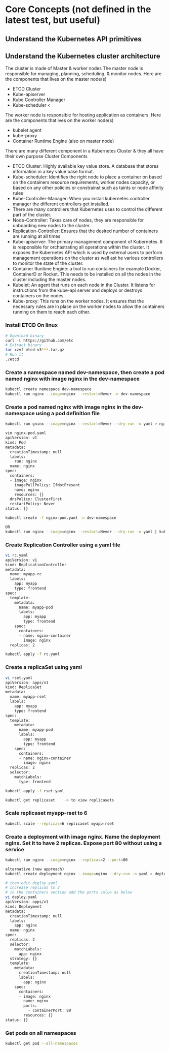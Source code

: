 # Core Concepts (not defined in the latest test, but useful)

## Understand the Kubernetes API primitives

## Understand the Kubernetes cluster architecture
 The cluster is made of Master & worker nodes
The master node is responsible for managing, planning, scheduling, & monitor nodes. Here are the components that lives on the master node(s)
-  ETCD Cluster 
- Kube-apiserver 
- Kube Controller Manager 
- Kube-scheduler <

The worker node is responsible for hosting application as containers. Here are the components that ives on the worker node(s)
- kubelet agent 
- kube-proxy 
- Container Runtime Engine (also on master node) 

There are many different component in a Kubernetes Cluster & they all have their own purpose 
Cluster Components 
- ETCD Cluster: Highly available key value store. A database that stores information in a key value base format. 
- Kube-scheduler: Identifies the right node to place a container on based on the containers resource requirements, worker nodes capacity, or based on any other policies or constrainst such as taints or node affinity rules
- Kube-Controller-Manager: When you install kubernetes controller manager the different controllers get installed. 
- There are many controllers that Kubernetes uses to control the different part of the cluster.  
- Node-Controller: Takes care of nodes, they are responsible for unboarding new nodes to the cluster.
- Replication-Controller: Ensures that the desired number of containers are running at all times
- Kube-apiserver: The primary management component of Kubernetes. It is responsible for orchastrating all operations within the cluster. It exposes the Kubernetes API which is used by external users to perform management operations on the cluster as well ast he various controllers to monitor the state of the cluster.   
- Container Runtime Engine: a tool to run containers for example Docker, ContainerD or Rocket. This needs to be installed on all the nodes in the cluster including the master nodes.
- Kubelet: An agent that runs on each node in the Cluster. It listens for instructions from the kube-api server and deploys or destroys containers on the nodes. 
- Kube-proxy: This runs on the worker nodes. It ensures that the necessary rules are in place on the worker nodes to allow the containers running on them to reach each other. 



### Install ETCD On linux

```bash
# Download binary
curl -L https://github.com/etc
# Extract binary
tar xzvf etcd-v3***.tar.gz
# Run it
./etcd
```


### Create a namespace named dev-namespace, then create a pod named nginx with image nginx in the dev-namespace


```bash
kubectl create namespace dev-namespace
kubectl run nginx --image=nginx --restart=Never -n dev-namespace
```


### Create a pod named nginx with image nginx in the dev-namespace using a pod definition file

```bash
kubectl run gninx --image=nginx --restart=Never --dry-run -o yaml > nginx-pod.yaml

vim nginx-pod.yaml
apiVersion: v1
kind: Pod
metadata:
  creationTimestamp: null
  labels:
    run: nginx
  name: nginx
spec:
  containers:
  - image: nginx
    imagePullPolicy: IfNotPresent
    name: nginx
    resources: {}
  dnsPolicy: ClusterFirst
  restartPolicy: Never
status: {}

kubectl create -f nginx-pod.yaml -n dev-namespace

OR
kubectl run nginx --image=nginx --restart=Never --dry-run -o yaml | kubectl create -n dev-namespace -f -
```



### Create Replication Controller using a yaml file

```bash
vi rc.yaml
apiVersion: v1
kind: ReplicationController
metadata:
  name: myapp-rc
  labels:
    app: myapp
    type: frontend
spec:
  template:
    metadata:
      name: myapp-pod
      labels:
        app: myapp
        type: frontend
    spec:
      containers:
      - name: nginx-container
        image: nginx
  replicas: 2

kubectl apply -f rc.yaml

```


### Create a replicaSet using yaml

```bash
vi rset.yaml
apiVersion: apps/v1
kind: ReplicaSet
metadata:
  name: myapp-rset
  labels:
    app: myapp
    type: frontend
spec:
  template:
    metadata:
      name: myapp-pod
      labels:
        app: myapp
        type: frontend
    spec:
      containers:
      - name: nginx-container
        image: nginx
  replicas: 2
  selector: 
    matchLabels:
      type: frontend

kubectl apply -f rset.yaml

kubectl get replicaset    -> to view replicasets
```


### Scale replicaset myapp-rset to 6

```bash
kubectl scale --replicas=6 replicaset myapp-rset
```

### Create a deployment with image nginx. Name the deployment nginx. Set it to have 2 replicas. Expose port 80 without using a service

```bash
kubectl run nginx --image=nginx --replicas=2 --port=80

alternative (new approach)
kubectl create deployment nginx --image=nginx --dry-run -o yaml > deploy.yaml

# then edit deploy.yaml
# increase replicas to 2
# in the containers section add the ports value as below
vi deploy.yaml
apiVersion: apps/v1
kind: Deployment
metadata:
  creationTimestamp: null
  labels:
    app: nginx
  name: nginx
spec:
  replicas: 2
  selector:
    matchLabels:
      app: nginx
  strategy: {}
  template:
    metadata:
      creationTimestamp: null
      labels:
        app: nginx
    spec:
      containers:
      - image: nginx
        name: nginx
        ports:
          - containerPort: 80
        resources: {}
status: {}
```


### Get pods on all namespaces

```bash
kubectl get pod --all-namespaces
```
